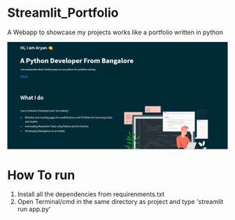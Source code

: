 # Streamlit_Portfolio
A Webapp to showcase my projects works like a portfolio written in python 

![Preview](images/Home.PNG)

# How To run
1. Install all the dependencies from requirenments.txt
2. Open Terminal/cmd in the same directory as project and type 'streamlit run app.py'
